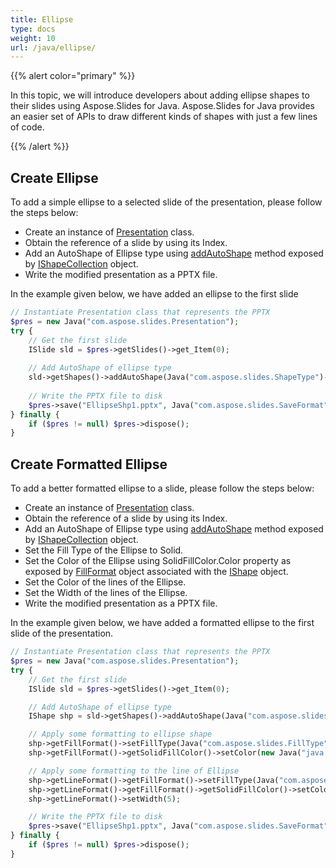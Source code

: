 ```yaml
---
title: Ellipse
type: docs
weight: 10
url: /java/ellipse/
---
```



{{% alert color="primary" %}} 

In this topic, we will introduce developers about adding ellipse shapes to their slides using Aspose.Slides for Java. Aspose.Slides for Java provides an easier set of APIs to draw different kinds of shapes with just a few lines of code.

{{% /alert %}} 

## **Create Ellipse**
To add a simple ellipse to a selected slide of the presentation, please follow the steps below:

- Create an instance of [Presentation](http://www.aspose.com/api/java/slides/com.aspose.slides/classes/Presentation) class.
- Obtain the reference of a slide by using its Index.
- Add an AutoShape of Ellipse type using [addAutoShape](https://apireference.aspose.com/slides/java/com.aspose.slides/IShapeCollection#addAutoShape-int-float-float-float-float-) method exposed by [IShapeCollection](https://apireference.aspose.com/slides/java/com.aspose.slides/IShapeCollection) object.
- Write the modified presentation as a PPTX file.

In the example given below, we have added an ellipse to the first slide

```php
// Instantiate Presentation class that represents the PPTX
$pres = new Java("com.aspose.slides.Presentation");
try {
    // Get the first slide
    ISlide sld = $pres->getSlides()->get_Item(0);
    
    // Add AutoShape of ellipse type
    sld->getShapes()->addAutoShape(Java("com.aspose.slides.ShapeType")->Ellipse, 50, 150, 150, 50);
    
    // Write the PPTX file to disk
    $pres->save("EllipseShp1.pptx", Java("com.aspose.slides.SaveFormat")->Pptx);
} finally {
    if ($pres != null) $pres->dispose();
}
```

## **Create Formatted Ellipse**
To add a better formatted ellipse to a slide, please follow the steps below:

- Create an instance of [Presentation](http://www.aspose.com/api/java/slides/com.aspose.slides/classes/Presentation) class.
- Obtain the reference of a slide by using its Index.
- Add an AutoShape of Ellipse type using [addAutoShape](https://apireference.aspose.com/slides/java/com.aspose.slides/IShapeCollection#addAutoShape-int-float-float-float-float-) method exposed by [IShapeCollection](https://apireference.aspose.com/slides/java/com.aspose.slides/IShapeCollection) object.
- Set the Fill Type of the Ellipse to Solid.
- Set the Color of the Ellipse using SolidFillColor.Color property as exposed by [FillFormat](https://apireference.aspose.com/slides/java/com.aspose.slides/IFillFormat) object associated with the [IShape](https://apireference.aspose.com/slides/java/com.aspose.slides/IShape) object.
- Set the Color of the lines of the Ellipse.
- Set the Width of the lines of the Ellipse.
- Write the modified presentation as a PPTX file.

In the example given below, we have added a formatted ellipse to the first slide of the presentation.

```php
// Instantiate Presentation class that represents the PPTX
$pres = new Java("com.aspose.slides.Presentation");
try {
    // Get the first slide
    ISlide sld = $pres->getSlides()->get_Item(0);

    // Add AutoShape of ellipse type
    IShape shp = sld->getShapes()->addAutoShape(Java("com.aspose.slides.ShapeType")->Ellipse, 50, 150, 150, 50);

    // Apply some formatting to ellipse shape
    shp->getFillFormat()->setFillType(Java("com.aspose.slides.FillType")->Solid);
    shp->getFillFormat()->getSolidFillColor()->setColor(new Java("java.awt.Color", PresetColor.Chocolate));

    // Apply some formatting to the line of Ellipse
    shp->getLineFormat()->getFillFormat()->setFillType(Java("com.aspose.slides.FillType")->Solid);
    shp->getLineFormat()->getFillFormat()->getSolidFillColor()->setColorJava("java.awt.Color")->.BLACK);
    shp->getLineFormat()->setWidth(5);

    // Write the PPTX file to disk
    $pres->save("EllipseShp1.pptx", Java("com.aspose.slides.SaveFormat")->Pptx);
} finally {
    if ($pres != null) $pres->dispose();
}
```
